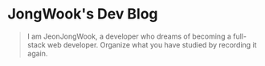# JongWook's Dev Blog

> I am JeonJongWook, a developer who dreams of becoming a full-stack web developer.
Organize what you have studied by recording it again.